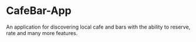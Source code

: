 # CafeBar-App
An application for discovering local cafe and bars with the ability to reserve, rate and many more features.
